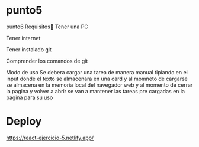 # punto5
punto6
Requisitos👀
Tener una PC

Tener internet

Tener instalado git

Comprender los comandos de git

Modo de uso
Se debera cargar una tarea de manera manual tipiando en el input donde el texto se almacenara en una card y al momneto de cargarse se almacena en la memoria local del navegador web y al momento de cerrar la pagina y volver a abrir se van a mantener las tareas pre cargadas en la pagina para su uso 
# Deploy
https://react-ejercicio-5.netlify.app/

